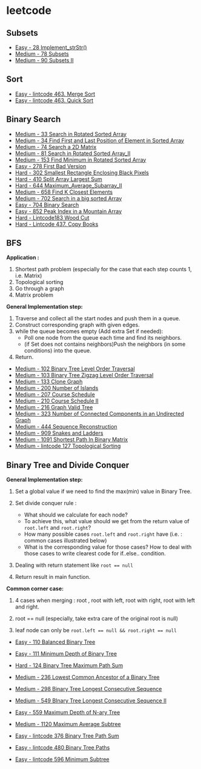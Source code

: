 # leetcode

## Subsets
- [Easy - 28 Implement_strStr()](https://github.com/Wanchunwei/leetcode/blob/master/notes/Implement_strStr().md)
- [Medium - 78 Subsets](https://github.com/Wanchunwei/leetcode/blob/master/notes/Subsets.md)
- [Medium - 90 Subsets II](https://github.com/Wanchunwei/leetcode/blob/master/notes/Subsets_II.md)

## Sort
- [Easy - lintcode 463. Merge Sort](https://github.com/Wanchunwei/leetcode/blob/master/notes/Merge_Sort.md)
- [Easy - lintcode 463. Quick Sort](https://github.com/Wanchunwei/leetcode/blob/master/notes/Quick_Sort.md)

## Binary Search
- [Medium - 33 Search in Rotated Sorted Array](https://github.com/Wanchunwei/leetcode/blob/master/notes/Search_in_Rotated_Sorted_Array.md)
- [Medium - 34 Find First and Last Position of Element in Sorted Array](https://github.com/Wanchunwei/leetcode/blob/master/notes/Find_First_and_Last_Position_Of_Element.md)
- [Medium - 74 Search a 2D Matrix](https://github.com/Wanchunwei/leetcode/blob/master/notes/Search_a_2D_Matrix.md)
- [Medium - 81 Search in Rotated Sorted Array_II](https://github.com/Wanchunwei/leetcode/blob/master/notes/Search_in_Rotated_Sorted_Array_II.md)
- [Medium - 153 Find Minimum in Rotated Sorted Array](https://github.com/Wanchunwei/leetcode/blob/master/notes/Find_Minimum_in_Rotated_Sorted_Array.md)
- [Easy - 278 First Bad Version](https://github.com/Wanchunwei/leetcode/blob/master/notes/First_Bad_Version.md)
- [Hard - 302 Smallest Rectangle Enclosing Black Pixels](https://github.com/Wanchunwei/leetcode/blob/master/notes/Smallest_Rectangle_Enclosing_Black_Pixels.md)
- [Hard - 410 Split Array Largest Sum](https://github.com/Wanchunwei/leetcode/blob/master/notes/Split_Array_Largest_Sum.md)
- [Hard - 644 Maximum_Average_Subarray_II](https://github.com/Wanchunwei/leetcode/blob/master/notes/Maximum_Average_Subarray_II.md)
- [Medium - 658 Find K Closest Elements](https://github.com/Wanchunwei/leetcode/blob/master/notes/Find_K_Closest_Elements.md)
- [Medium - 702 Search in a big sorted Array](https://github.com/Wanchunwei/leetcode/blob/master/notes/Search_In_a_Big_Sorted_Array.md)
- [Easy - 704 Binary Search](https://github.com/Wanchunwei/leetcode/blob/master/notes/Binary_Search.md)
- [Easy - 852 Peak Index in a Mountain Array](https://github.com/Wanchunwei/leetcode/blob/master/notes/Peak_Index_in_a_Mountain_Array.md)
- [Hard -  Lintcode183 Wood Cut](https://github.com/Wanchunwei/leetcode/blob/master/notes/Wood_Cut.md)
- [Hard - Lintcode 437. Copy Books ](https://github.com/Wanchunwei/leetcode/blob/master/notes/Copy_Books.md)

## BFS 
**Application :**

1. Shortest path problem (especially for the case that each step counts 1, i.e. Matrix)
2. Topological sorting 
3. Go through a graph
4. Matrix problem

**General Implementation step:**

1. Traverse and collect all the start nodes and push them in a queue. 
2. Construct corresponding graph with given edges.
3. while the queue becomes empty (Add extra Set if needed):
   * Poll one node from the queue each time and find its neighbors.
   * (if Set does not contains neighbors)Push the neighbors (in some conditions) into the queue.
4. Return.  

- [Medium - 102 Binary Tree Level Order Traversal](https://github.com/Wanchunwei/leetcode/blob/master/notes/Binary_Tree_Level_Order_Traversal.md)
- [Medium - 103 Binary Tree Zigzag Level Order Traversal](https://github.com/Wanchunwei/leetcode/blob/master/notes/Binary_Tree_Zigzag_Level_Order_Traversal.md)
- [Medium - 133 Clone Graph](https://github.com/Wanchunwei/leetcode/blob/master/notes/Clone_Graph.md)
- [Medium - 200 Number of Islands](https://github.com/Wanchunwei/leetcode/blob/master/notes/Numbers_Of_Islands.md)
- [Medium - 207 Course Schedule](https://github.com/Wanchunwei/leetcode/blob/master/notes/Course_Schedule.md)
- [Medium - 210 Course Schedule II](https://github.com/Wanchunwei/leetcode/blob/master/notes/Course_Schedule_II.md)
- [Medium - 216 Graph Valid Tree](https://github.com/Wanchunwei/leetcode/blob/master/notes/Graph_Valid_Tree.md)
- [Medium - 323 Number of Connected Components in an Undirected Graph](https://github.com/Wanchunwei/leetcode/blob/master/notes/Number%20of%20Connected%20Components%20in%20an%20Undirected%20Graph.md)
- [Medium - 444 Sequence Reconstruction](https://github.com/Wanchunwei/leetcode/blob/master/notes/Sequence_Reconstruction.md)
- [Medium - 909 Snakes and Ladders](https://github.com/Wanchunwei/leetcode/blob/master/notes/Snakes_and_Ladders.md)
- [Medium - 1091 Shortest Path In Binary Matrix](https://github.com/Wanchunwei/leetcode/blob/master/notes/Shortest_Path_In_Binary_Matrix.md)
- [Medium - lintcode 127 Topological Sorting](https://github.com/Wanchunwei/leetcode/blob/master/notes/Topological_Sort.md)

## Binary Tree and Divide Conquer

**General Implementation step:**

1. Set a global value if we need to find the max(min) value in Binary Tree.

2. Set divide conquer rule : 

   - What should we calculate for each node?
   - To achieve this, what value should we get from the return value of `root.left` and `root.right`?
   - How many possible cases `root.left` and `root.right` have  (i.e. : common cases illustrated below)
   - What is the corresponding value for those cases? How to deal with those cases to write clearest code for if..else.. condition.

3. Dealing with return statement like `root == null`

4. Return result in main function.

   

**Common corner case:**

1. 4 cases when merging :  root , root with left, root with right, root with left and right. 

2. root == null (especially, take extra care of the original root is null)

3. leaf node can only be `root.left == null && root.right == null`

   

- [Easy - 110 Balanced Binary Tree](https://github.com/Wanchunwei/leetcode/blob/master/notes/Balanced%20Binary%20Tree.md)
- [Easy - 111 Minimum Depth of Binary Tree](https://github.com/Wanchunwei/leetcode/blob/master/notes/Minimum%20Depth%20of%20Binary%20Tree.md)

- [Hard - 124 Binary Tree Maximum Path Sum](https://github.com/Wanchunwei/leetcode/blob/master/notes/Binary%20Tree%20Maximum%20Path%20Sum.md)
- [Medium - 236 Lowest Common Ancestor of a Binary Tree](https://github.com/Wanchunwei/leetcode/blob/master/notes/Lowest%20Common%20Ancestor%20of%20a%20Binary%20Tree.md)

- [Medium - 298 Binary Tree Longest Consecutive Sequence](https://github.com/Wanchunwei/leetcode/blob/master/notes/Binary%20Tree%20Longest%20Consecutive%20Sequence.md)
- [Medium - 549 BInary Tree Longest Consecutive Sequence II](https://github.com/Wanchunwei/leetcode/blob/master/notes/Binary%20Tree%20Longest%20Consecutive%20Sequence%20II.md)
- [Easy - 559 Maximum Depth of N-ary Tree](https://github.com/Wanchunwei/leetcode/blob/master/notes/Maximum%20Depth%20of%20N-ary%20Tree.md)
- [Medium - 1120 Maximum Average Subtree](https://github.com/Wanchunwei/leetcode/blob/master/notes/Maximum%20Average%20Subtree.md)

- [Easy - lintcode 376 Binary Tree Path Sum](https://github.com/Wanchunwei/leetcode/blob/master/notes/Binary%20Tree%20Path%20Sum.md)
- [Easy - lintcode 480 Binary Tree Paths](https://github.com/Wanchunwei/leetcode/blob/master/notes/Binary%20Tree%20Paths.md)
- [Easy - lintcode 596 Minimum Subtree](https://github.com/Wanchunwei/leetcode/blob/master/notes/Minimum%20Subtree.md) 